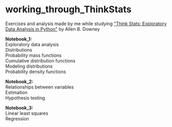 # working_through_ThinkStats
Exercises and analysis made by me while studying ["Think Stats: Exploratory Data Analysis in Python"](https://greenteapress.com/thinkstats2/html/) by Allen B. Downey



**Notebook_1:**   
Exploratory data analysis    
Distributions    
Probability mass functions    
Cumulative distribution functions     
Modeling distributions    
Probability density functions

**Notebook_2:**   
Relationships between variables    
Estimation   
Hypothesis testing

**Notebook_3:**   
Linear least squares   
Regression    
